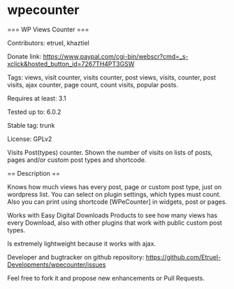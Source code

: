 # wpecounter

=== WP Views Counter ===

Contributors: etruel, khaztiel

Donate link: https://www.paypal.com/cgi-bin/webscr?cmd=_s-xclick&hosted_button_id=7267TH4PT3GSW

Tags: views, visit counter, visits counter, post views, visits, counter, post visits, ajax counter, page count, count visits, popular posts.

Requires at least: 3.1

Tested up to: 6.0.2

Stable tag: trunk

License: GPLv2


Visits Post(types) counter. Shown the number of visits on lists of posts, pages and/or custom post types and shortcode.


== Description ==

Knows how much views has every post, page or custom post type, just on wordpress list. 
You can select on plugin settings, which types must count.  Also you can print using shortcode [WPeCounter] in widgets, post or pages. 

Works with Easy Digital Downloads Products to see how many views has every Download, also with other plugins that work with public custom post types.

Is extremely lightweight because it works with ajax.  

Developer and bugtracker on github repository: https://github.com/Etruel-Developments/wpecounter/issues

Feel free to fork it and propose new enhancements or Pull Requests.